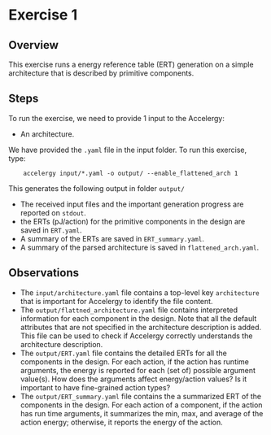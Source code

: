 Exercise 1
==========

## Overview

This exercise runs a energy reference table (ERT) generation on a simple architecture 
that is described by primitive components.

## Steps

To run the exercise, we need to provide 1 input to the Accelergy:
- An architecture.


We have provided the `.yaml` file in the input folder. To run this exercise, type: 

```
    accelergy input/*.yaml -o output/ --enable_flattened_arch 1
```

This generates the following output in folder `output/`
- The received input files and the important generation progress are reported on `stdout`.
- the ERTs (pJ/action) for the primitive components in the design are saved in `ERT.yaml`.
- A summary of the ERTs are saved in `ERT_summary.yaml`.
- A summary of the parsed architecture is saved in `flattened_arch.yaml`.

## Observations

- The `input/architecture.yaml` file contains a top-level key `architecture` that is important 
  for Accelergy to identify the file content.
- The `output/flattned_architecture.yaml` file contains interpreted information for each component in the design. 
  Note that all the default attributes that are not specified in the architecture description is added. This file can
  be used to check if Accelergy correctly understands the architecture description.
- The `output/ERT.yaml` file contains the detailed ERTs for all the components in the design. For each action, if the 
  action has runtime arguments, the energy is reported for each (set of) possible argument value(s). How does the arguments
  affect energy/action values? Is it important to have fine-grained action types?
- The `output/ERT_summary.yaml` file contains the a summarized ERT of the components in the design. For each action of 
  a component, if the action has run time arguments, it summarizes the min, max, and average of the action energy;
  otherwise, it reports the energy of the action.